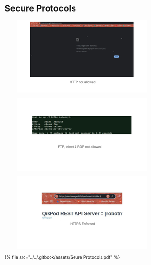 # Secure Protocols

<figure><img src="../../.gitbook/assets/Seure Protocols (1)_page-0001.jpg" alt="" width="563"><figcaption></figcaption></figure>

<figure><img src="../../.gitbook/assets/Seure Protocols (1)_page-0002.jpg" alt="" width="563"><figcaption></figcaption></figure>

<figure><img src="../../.gitbook/assets/Secure Protocols_page-0002.jpg" alt="" width="563"><figcaption></figcaption></figure>

{% file src="../../.gitbook/assets/Seure Protocols.pdf" %}
